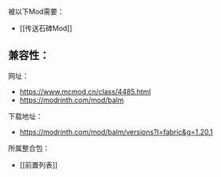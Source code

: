 被以下Mod需要：
- [[传送石碑Mod]]

兼容性：
- 

网址：
- https://www.mcmod.cn/class/4485.html
- https://modrinth.com/mod/balm

下载地址：
- https://modrinth.com/mod/balm/versions?l=fabric&g=1.20.1

所属整合包：
- [[前置列表]]